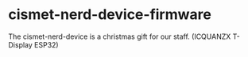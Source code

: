 # cismet-nerd-device-firmware
The cismet-nerd-device is a christmas gift for our staff. (ICQUANZX T-Display ESP32)
